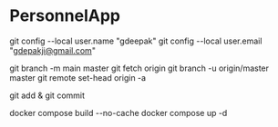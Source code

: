 # PersonnelApp

git config --local user.name "gdeepak"
git config --local user.email "gdepakji@gmail.com"

git branch -m main master
git fetch origin
git branch -u origin/master master
git remote set-head origin -a

git add & git commit 

docker compose build --no-cache
docker compose up -d